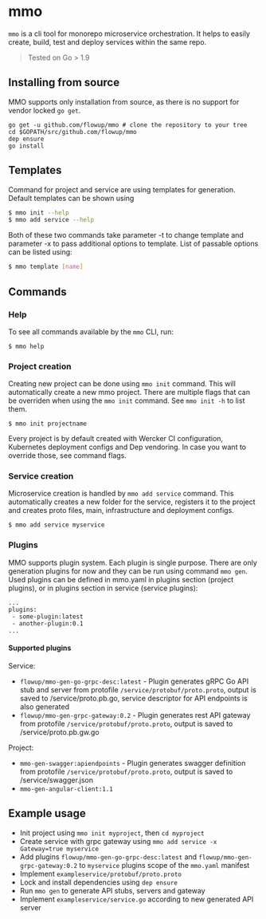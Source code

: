 # mmo

`mmo` is a cli tool for monorepo microservice orchestration. It helps to easily create, build, test and deploy services within the same repo.

> Tested on Go > 1.9

## Installing from source

MMO supports only installation from source, as there is no support for vendor locked `go get`.

```
go get -u github.com/flowup/mmo # clone the repository to your tree
cd $GOPATH/src/github.com/flowup/mmo
dep ensure
go install
```

## Templates
Command for project and service are using templates for generation. Default templates can be shown using
```bash
$ mmo init --help
$ mmo add service --help
```

Both of these two commands take parameter -t to change template and parameter -x to pass additional options to template. List of passable options can be listed using:
```bash
$ mmo template [name]
```

## Commands

### Help

To see all commands available by the `mmo` CLI, run:
```
$ mmo help
```

### Project creation

Creating new project can be done using `mmo init` command. This will automatically create a new mmo project. There are multiple flags that can be overriden when using the `mmo init` command. See `mmo init -h` to list them.

```
$ mmo init projectname
```

Every project is by default created with Wercker CI configuration, Kubernetes deployment configs and Dep vendoring. In case you want to override those, see command flags.

### Service creation

Microservice creation is handled by `mmo add service` command. This automatically creates a new folder for the service, registers it to the project and creates proto files, main, infrastructure and deployment configs.

```
$ mmo add service myservice
```
### Plugins
MMO supports plugin system. Each plugin is single purpose. There are only generation plugins for now and they can be run using command `mmo gen`. Used plugins can be defined in mmo.yaml in plugins section (project plugins), or in plugins section in service (service plugins):
```
...
plugins:
 - some-plugin:latest
 - another-plugin:0.1
...
```

#### Supported plugins

Service:

* `flowup/mmo-gen-go-grpc-desc:latest` - Plugin generates gRPC Go API stub and server from protofile `/service/protobuf/proto.proto`, output is saved to /service/proto.pb.go, service descriptor for API endpoints is also generated
* `flowup/mmo-gen-grpc-gateway:0.2` - Plugin generates rest API gateway from protofile `/service/protobuf/proto.proto`, output is saved to /service/proto.pb.gw.go

Project:

* `mmo-gen-swagger:apiendpoints` - Plugin generates swagger definition from protofile `/service/protobuf/proto.proto`, output is saved to /service/swagger.json
* `mmo-gen-angular-client:1.1`

## Example usage
* Init project using `mmo init myproject`, then `cd myproject`
* Create service with grpc gateway using `mmo add service -x Gateway=true myservice`
* Add plugins `flowup/mmo-gen-go-grpc-desc:latest` and `flowup/mmo-gen-grpc-gateway:0.2` to `myservice` plugins scope of the `mmo.yaml` manifest
* Implement `exampleservice/protobuf/proto.proto`
* Lock and install dependencies using `dep ensure`
* Run `mmo gen` to generate API stubs, servers and gateway
* Implement `exampleservice/service.go` according to new generated API server